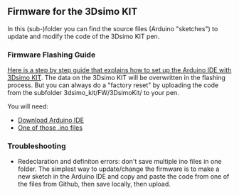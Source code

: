 ## Firmware for the 3Dsimo KIT

In this (sub-)folder you can find the source files (Arduino "sketches") to update and modify the code of the 3Dsimo KIT pen.

### Firmware Flashing Guide

[Here is a step by step guide that explains how to set up the Arduino IDE with 3Dsimo KIT](../documents/pdf/HW_FW_manualEN.pdf). 
The data on the 3Dsimo KIT will be overwritten in the flashing process. But you can always do a "factory reset" by uploading the code from the subfolder 3dsimo_kit/FW/3DsimoKit/ to your pen.

You will need:
- [Download Arduino IDE](https://www.arduino.cc/en/Main/Software)
- [One of those .ino files](../FW/3DsimoKit)

### Troubleshooting
- Redeclaration and definiton errors: don't save multiple ino files in one folder. The simplest way to update/change the firmware is to make a new sketch in the Arduino IDE and copy and paste the code from one of the files from Github, then save locally, then upload.
